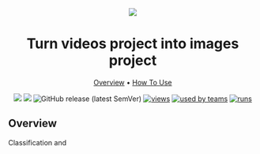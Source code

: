 <div align="center" markdown>
<img src="https://i.imgur.com/8ay5Hct.png"/>

# Turn videos project into images project

<p align="center">
  <a href="#Overview">Overview</a> •
  <a href="#How-To-Run">How To Use</a>
</p>


[![](https://img.shields.io/badge/supervisely-ecosystem-brightgreen)](https://ecosystem.supervise.ly/apps/turn-video-project-into-images)
[![](https://img.shields.io/badge/slack-chat-green.svg?logo=slack)](https://supervise.ly/slack)
![GitHub release (latest SemVer)](https://img.shields.io/github/v/release/supervisely-ecosystem/turn-video-project-into-images)
[![views](https://app.supervise.ly/public/api/v3/ecosystem.counters?repo=supervisely-ecosystem/turn-video-project-into-images&counter=views&label=views)](https://supervise.ly)
[![used by teams](https://app.supervise.ly/public/api/v3/ecosystem.counters?repo=supervisely-ecosystem/turn-video-project-into-images&counter=downloads&label=used%20by%20teams)](https://supervise.ly)
[![runs](https://app.supervise.ly/public/api/v3/ecosystem.counters?repo=supervisely-ecosystem/turn-video-project-into-images&counter=runs&label=runs&123)](https://supervise.ly)

</div>

## Overview

Classification and
